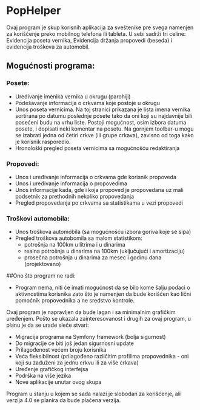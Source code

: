 # PopHelper
Ovaj program je skup korisnih aplikacija za sveštenike pre svega namenjen za korišćenje preko mobilnog telefona ili tableta. U sebi sadrži tri celine: Evidencija poseta vernika, Evidencija držanja propovedi (beseda) i evidencija troškova za automobil.
## Mogućnosti programa:
### Posete:
- Uređivanje imenika vernika u okrugu (parohiji)
- Podešavanje informacija o crkvama koje postoje u okrugu
- Unos poseta vernicima. Na toj stranici prikazana je lista imena vernika sortirana po datumu poslednje posete tako da oni koji su najdavnije bili posećeni budu na vrhu liste. Postoji mogućnost, osim izbora datuma posete, i dopisati neki komentar na posetu. Na gornjem toolbar-u mogu se izabrati jedna od četiri crkve (ili grupe crkava), zavisno od toga kako je korisnik rasporedio.
- Hronološki pregled poseta vernicima sa mogućnošću redaktiranja

### Propovedi:
- Unos i uređivanje informacija o crkvama gde korisnik propoveda
- Unos i uređivanje informacija o propovedima
- Unos informacije kada, gde i koja propoved je propovedana uz mali podsetnik za prethodnih nekoliko propovedanja
- Pregled propovedanja po crkvama sa statistikama u vezi propovedi

### Troškovi automobila:
- Unos troškova automobila (sa mogućnošću izbora goriva koje se sipa)
- Pregled troškova autobomila sa malom statistikom:
  - potrošnja na 100km u litrima i u dinarima
  - realna potrošnja u dinarima na 100km (uključujući i amortizaciju)
  - prosečna potrošnja u dinarima za mesec i godinu dana (projektovano)
  
##Ono što program ne radi:
- Program nema, niti će imati mogućnost da se bilo kome šalju podaci o aktivnostima korisnika zato što je namenjen da bude korišćen kao lični pomoćnik propovednika a ne sredstvo kontrole.

Ovaj program je napravljen da bude lagan i sa minimalnim grafičkim uređenjem. Pošto se ukazala zainteresovanost i drugih za ovaj program, u planu je da se urade sleće stvari:
- Migracija programa na Symfony framework (bolja sigurnost)
- Do migracije će biti još jedan sigurnosni update
- Prilagođenost većem broju korisnika
- Veća fleksibilnost (prilagođeno različitim profilima propovednika - oni koji su zaduženi za jednu crkvu ili za više crkava)
- Uređenje grafičkog interfejsa
- Podrška na više jezika
- Nove aplikacije unutar ovog skupa

Program u stanju u kojem se sada nalazi je slobodan za korišćenje, ali verzija 4.0 se planira da bude plaćena verzija.
